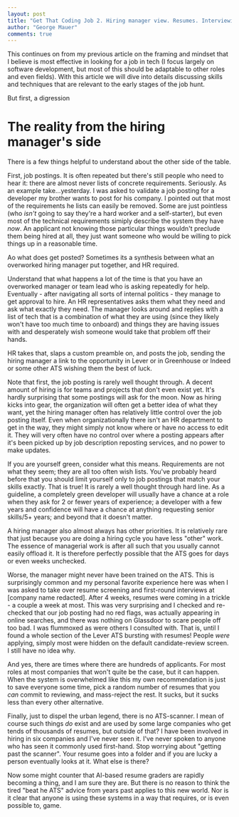 ```yaml
---
layout: post
title: "Get That Coding Job 2. Hiring manager view. Resumes. Interviewing"
author: "George Mauer"
comments: true
---
```


This continues on from my previous article on the framing and mindset that I believe is most effective in looking for a job in tech (I focus largely on software development, but most of this should be adaptable to other roles and even fields). With this article we will dive into details discussing skills and techniques that are relevant to the early stages of the job hunt.

But first, a digression

# The reality from the hiring manager's side

There is a few things helpful to understand about the other side of the table.

First, job postings. It is often repeated but there's still people who need to hear it: there are almost never lists of concrete requirements. Seriously. As an example take...yesterday. I was asked to validate a job posting for a developer my brother wants to post for his company. I pointed out that most of the requirements he lists can easily be removed. Some are just pointless (who *isn't* going to say they're a hard worker and a self-starter), but even most of the technical requirements simiply describe the system they have *now*. An applicant not knowing those particular things wouldn't preclude them being hired at all, they just want someone who would be willing to pick things up in a reasonable time.

Ao what does get posted? Sometimes its a synthesis between what an overworked hiring manager put together, and HR required.

Understand that what happens a lot of the time is that you have an overworked manager or team lead who is asking repeatedly for help. Eventually - after navigating all sorts of internal politics - they manage to get approval to hire. An HR representatives asks them what they need and ask what exactly they need. The manager looks around and replies with a list of tech that is a combination of what they are using (since they likely won't have too much time to onboard) and things they are having issues with and desperately wish someone would take that problem off their hands.

HR takes that, slaps a custom preamble on, and posts the job, sending the hiring manager a link to the opportunity in Lever or in Greenhouse or Indeed or some other ATS wishing them the best of luck.

Note that first, the job posting is rarely well thought through. A decent amount of hiring is for teams and projects that don't even exist yet. It's hardly surprising that some postings will ask for the moon. Now as hiring kicks into gear, the organization will often get a better idea of what they want, yet the hiring manager often has relatively little control over the job posting itself. Even when organizationally there isn't an HR department to get in the way, they might simply not know where or have no access to edit it. They will very often have no control over where a posting appears after it's been picked up by job description reposting services, and no power to make updates.

<aside>
  <p>
    If you are yourself green, consider what this means. Requirements are not what they seem; they are all too often wish lists. You've probably heard before that you should limit yourself only to job postings that match your skills exactly. That is true! It is rarely a well thought through hard line. As a guideline, a completely green developer will usually have a chance at a role when they ask for 2 or fewer years of experience; a developer with a few years and confidence will have a chance at anything requesting senior skills/5+ years; and beyond that it doesn't matter.
  </p>
</aside>

A hiring manager also almost always has other priorities. It is relatively rare that just because you are doing a hiring cycle you have less "other" work. The essence of managerial work is after all such that you usually cannot easily offload it. It is therefore perfectly possible that the ATS goes for days or even weeks unchecked.

Worse, the manager might never have been trained on the ATS. This is surprisingly common and my personal favorite experience here was when I was asked to take over resume screening and first-round interviews at [company name redacted]. After 4 weeks, resumes were coming in a trickle - a couple a week at most. This was very surprising and I checked and re-checked that our job posting had no red flags, was actually appearing in online searches, and there was nothing on Glassdoor to scare people off too bad. I was flummoxed as were others I consulted with. That is, until I found a whole section of the Lever ATS bursting with resumes! People *were* applying, simply most were hidden on the default candidate-review screen. I still have no idea why.

And yes, there are times where there are hundreds of applicants. For most roles at most companies that won't quite be the case, but it can happen. When the system is overwhelmed like this my own recommendation is just to save everyone some time, pick a random number of resumes that you *can* commit to reviewing, and mass-reject the rest. It sucks, but it sucks less than every other alternative.

Finally, just to dispel the urban legend, there is no ATS-scanner. I mean of course such things *do* exist and are used by some large companies who get tends of thousands of resumes, but outside of that? I have been involved in hiring in six companies and I've never seen it. I've never spoken to anyone who has seen it commonly used first-hand. Stop worrying about "getting past the scanner". Your resume goes into a folder and if you are lucky a person eventually looks at it. What else is there?

Now some might counter that AI-based resume graders are rapidly becoming a thing, and I am sure they are. But there is no reason to think the tired "beat he ATS" advice from years past applies to this new world. Nor is it clear that anyone is using these systems in a way that requires, or is even possible to, game.
